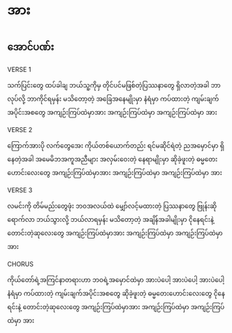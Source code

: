 # အား

## အောင်ပဏ်း

VERSE 1

သက်ပြင်းတွေ ထပ်ခါချ ဘယ်သူ့ကိုမှ
တိုင်ပင်မဖြစ်တဲ့ပြဿနာတွေ ရှိလာတဲ့အခါ
ဘာလုပ်လို့ ဘာကိုင်ရမှန်း မသိတော့တဲ့ အခြေအနေမျိုးမှာ
နံရံမှာ ကပ်ထားတဲ့ ကျမ်းချက်အပိုင်းအစတွေ
အကျဉ်းကြပ်ထဲမှာအား အကျဉ်းကြပ်ထဲမှာ အကျဉ်းကြပ်ထဲမှာ အား

VERSE 2

ကြောက်အားပို လက်တွေအေး ကိုယ်တစ်ယောက်တည်း
ရင်မဆိုင်ရဲတဲ့ ညအမှောင်မှာ ရှိနေတဲ့အခါ
အမေမိဘအကူအညီများ အလှမ်းဝေးတဲ့ နေရာမျိုးမှာ
ဆိုခဲ့ဖူးတဲ့ ဓမ္မတေးဟောင်းလေးတွေ
အကျဉ်းကြပ်ထဲမှာအား အကျဉ်းကြပ်ထဲမှာ အကျဉ်းကြပ်ထဲမှာ အား

VERSE 3

လမင်းကို တိမ်မည်းတွေဖုံး ဘဝအလယ်ထဲ
မျှော်လင့်မထားတဲ့ ပြဿနာတွေ ဗြုန်းဆိုရောက်လာ
ဘယ်သွားလို့ ဘယ်လာရမှန်း မသိတော့တဲ့ အချိန်အခါမျိုးမှာ
ငိုနေရင်းနဲ့ တောင်းတဲ့ဆုလေးတွေ
အကျဉ်းကြပ်ထဲမှာအား အကျဉ်းကြပ်ထဲမှာ အကျဉ်းကြပ်ထဲမှာ အား

CHORUS

ကိုယ်တော်ရဲ့အကြင်နာတရားဟာ ဘဝရဲ့အမှောင်ထဲမှာ
အားပဲပေါ့ အားပဲပေါ့ အားပဲပေါ့
နံရံမှာ ကပ်ထားတဲ့ ကျမ်းချက်အပိုင်းအစတွေ
ဆိုခဲ့ဖူးတဲ့ ဓမ္မတေးဟောင်းလေးတွေ
ငိုနေရင်းနဲ့ တောင်းတဲ့ဆုလေးတွေ
အကျဉ်းကြပ်ထဲမှာအား အကျဉ်းကြပ်ထဲမှာ အကျဉ်းကြပ်ထဲမှာ အား